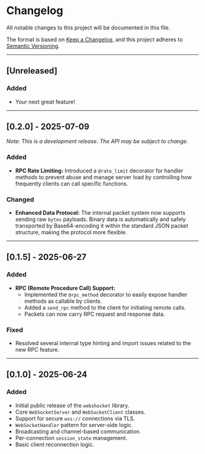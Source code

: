 # Changelog

All notable changes to this project will be documented in this file.

The format is based on [Keep a Changelog](https://keepachangelog.com/en/1.0.0/),
and this project adheres to [Semantic Versioning](https://semver.org/spec/v2.0.0.html).

---

## [Unreleased]

### Added

- Your next great feature!

---

## [0.2.0] - 2025-07-09

_Note: This is a development release. The API may be subject to change._

### Added

- **RPC Rate Limiting:** Introduced a `@rate_limit` decorator for handler methods to prevent abuse and manage server load by controlling how frequently clients can call specific functions.

### Changed

- **Enhanced Data Protocol:** The internal packet system now supports sending raw `bytes` payloads. Binary data is automatically and safely transported by Base64-encoding it within the standard JSON packet structure, making the protocol more flexible.

---

## [0.1.5] - 2025-06-27

### Added

- **RPC (Remote Procedure Call) Support:**
  - Implemented the `@rpc_method` decorator to easily expose handler methods as callable by clients.
  - Added a `send_rpc` method to the client for initiating remote calls.
  - Packets can now carry RPC request and response data.

### Fixed

- Resolved several internal type hinting and import issues related to the new RPC feature.

---

## [0.1.0] - 2025-06-24

### Added

- Initial public release of the `webshocket` library.
- Core `WebSocketServer` and `WebSocketClient` classes.
- Support for secure `wss://` connections via TLS.
- `WebSocketHandler` pattern for server-side logic.
- Broadcasting and channel-based communication.
- Per-connection `session_state` management.
- Basic client reconnection logic.
